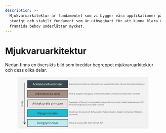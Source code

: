 ```yaml
---
description: >-
  Mjukvaruarkitektur är fundamentet som vi bygger våra applikationer på. Ett
  stadigt och stabilt fundament som är utbyggbart för att kunna klara våra
  framtida behov underlättar mycket.
---
```


# Mjukvaruarkitektur

Nedan finns en översikts bild som breddar begreppet mjukvaruarkitektur och dess olika delar.

<figure><img src="../.gitbook/assets/image.png" alt=""><figcaption></figcaption></figure>
